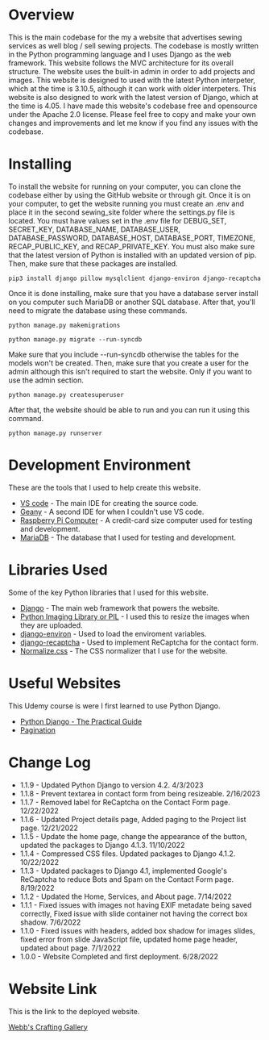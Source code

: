 # Overview
This is the main codebase for the my a website that advertises sewing services as well blog / sell sewing projects. The codebase is mostly written in the Python programming language and I uses Django as the web framework. This website follows the MVC architecture for its overall structure. The website uses the built-in admin in order to add projects and images. This website is designed to used with the latest Python interpeter, which at the time is 3.10.5, although it can work with older interpeters. This website is also designed to work with the latest version of Django, which at the time is 4.05. I have made this website's codebase free and opensource under the Apache 2.0 license. Please feel free to copy and make your own changes and improvements and let me know if you find any issues with the codebase.

# Installing
To install the website for running on your computer, you can clone the codebase either by using the GitHub website or through git. Once it is on your computer, to get the website running you must create an .env and place it in the second sewing_site folder where the settings.py file is located. You must have values set in the .env file for DEBUG_SET, SECRET_KEY, DATABASE_NAME, DATABASE_USER, DATABASE_PASSWORD, DATABASE_HOST, DATABASE_PORT, TIMEZONE, RECAP_PUBLIC_KEY, and RECAP_PRIVATE_KEY. You must also make sure that the latest version of Python is installed with an updated version of pip. Then, make sure that these packages are installed.
```
pip3 install django pillow mysqlclient django-environ django-recaptcha
```
Once it is done installing, make sure that you have a database server install on you computer
such MariaDB or another SQL database. After that, you'll need to migrate the database using
these commands.
```
python manage.py makemigrations
```
```
python manage.py migrate --run-syncdb
```
Make sure that you include --run-syncdb otherwise the tables for the models won't be created.
Then, make sure that you create a user for the admin although this isn't required to start
the website. Only if you want to use the admin section.
```
python manage.py createsuperuser
```
After that, the website should be able to run and you can run it using this command.
```
python manage.py runserver
```

# Development Environment
These are the tools that I used to help create this website.

* [VS code](https://code.visualstudio.com/) - The main IDE for creating the source code.
* [Geany](https://www.geany.org/) - A second IDE for when I couldn't use VS code.
* [Raspberry Pi Computer](https://www.raspberrypi.org/) - A credit-card size computer used for
testing and development.
* [MariaDB](https://mariadb.org/) - The database that I used for testing and development.

# Libraries Used
Some of the key Python libraries that I used for this website.

* [Django](https://www.djangoproject.com/) - The main web framework that powers the website.
* [Python Imaging Library or PIL](https://python-pillow.org/) - I used this to resize the images when they are uploaded.
* [django-environ](https://django-environ.readthedocs.io/en/latest/) - Used to load the enviroment variables.
* [django-recaptcha](https://github.com/torchbox/django-recaptcha) - Used to implement ReCaptcha for the contact form.
* [Normalize.css](https://necolas.github.io/normalize.css/) - The CSS normalizer that I use for the website.

# Useful Websites
This Udemy course is were I first learned to use Python Django.

* [Python Django - The Practical Guide](https://www.udemy.com/share/104wQs3@1bRZKG7_5UNHtevDwosC4eWZpqtrUvGa3nxuJJabAWCRZwypeSWaMlcIr1qO-duONw==/)
* [Pagination](https://docs.djangoproject.com/en/4.1/topics/pagination/)

# Change Log
* 1.1.9 - Updated Python Django to version 4.2. 4/3/2023
* 1.1.8 - Prevent textarea in contact form from being resizeable. 2/16/2023
* 1.1.7 - Removed label for ReCaptcha on the Contact Form page. 12/22/2022
* 1.1.6 - Updated Project details page, Added paging to the Project list page. 12/21/2022
* 1.1.5 - Update the home page, change the appearance of the button, updated the packages to Django 4.1.3. 11/10/2022
* 1.1.4 - Compressed CSS files. Updated packages to Django 4.1.2. 10/22/2022
* 1.1.3 - Updated packages to Django 4.1, implemented Google's ReCaptcha to reduce Bots and Spam on the Contact Form page. 8/19/2022
* 1.1.2 - Updated the Home, Services, and About page. 7/14/2022
* 1.1.1 - Fixed issues with images not having EXIF metadate being saved correctly, Fixed issue with slide container not having the correct box shadow. 7/6/2022
* 1.1.0 - Fixed issues with headers, added box shadow for images slides, fixed error from slide JavaScript file, updated home page header, updated about page. 7/1/2022
* 1.0.0 - Website Completed and first deployment. 6/28/2022

# Website Link
This is the link to the deployed website.

[Webb's Crafting Gallery](https://www.webbcraftinggallery.com/)
